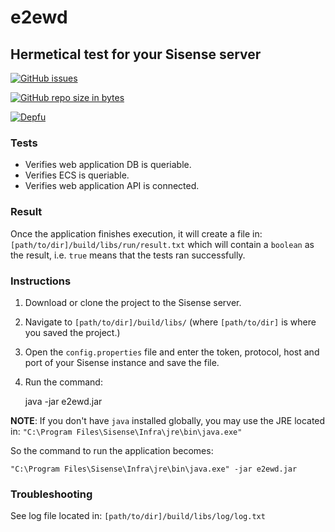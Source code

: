 # e2ewd
## Hermetical test for your Sisense server

[![GitHub issues](https://img.shields.io/github/issues/kbbgl/e2ewd.svg?style=plastic)](https://github.com/kbbgl/e2ewd/issues)

[![GitHub repo size in bytes](https://img.shields.io/github/repo-size/badges/shields.svg)](https://github.com/kbbgl/e2ewd)

[![Depfu](https://img.shields.io/depfu/depfu/example-ruby.svg)](https://github.com/kbbgl/e2ewd)


### Tests 

* Verifies web application DB is queriable.
* Verifies ECS is queriable.
* Verifies web application API is connected.

### Result
Once the application finishes execution, it will create a file in:
`[path/to/dir]/build/libs/run/result.txt`
which will contain a `boolean` as the result, i.e. `true` means that the tests ran successfully.

### Instructions
1) Download or clone the project to the Sisense server. 
2) Navigate to `[path/to/dir]/build/libs/` (where `[path/to/dir]` is where you saved the project.)
3) Open the `config.properties` file and enter the token, protocol, host and port of your Sisense instance and save the file.
4) Run the command:  


    java -jar e2ewd.jar
    
**NOTE**: If you don't have `java` installed globally, you may use the JRE located in:
`"C:\Program Files\Sisense\Infra\jre\bin\java.exe"`

So the command to run the application becomes:

    "C:\Program Files\Sisense\Infra\jre\bin\java.exe" -jar e2ewd.jar
    
### Troubleshooting
See log file located in:
`[path/to/dir]/build/libs/log/log.txt`